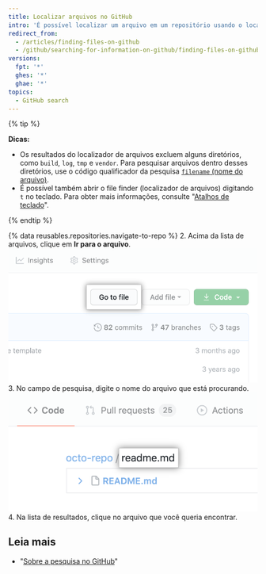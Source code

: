 ```yaml
---
title: Localizar arquivos no GitHub
intro: 'É possível localizar um arquivo em um repositório usando o localizador de arquivos. Para pesquisar um arquivo em repositórios múltiplos no {% data variables.product.product_name %}, use o [código qualificador da pesquisa `filename` (nome do arquivo)](/articles/searching-code#search-by-filename).'
redirect_from:
  - /articles/finding-files-on-github
  - /github/searching-for-information-on-github/finding-files-on-github
versions:
  fpt: '*'
  ghes: '*'
  ghae: '*'
topics:
  - GitHub search
---
```


{% tip %}

**Dicas:**

- Os resultados do localizador de arquivos excluem alguns diretórios, como `build`, `log`, `tmp` e `vendor`. Para pesquisar arquivos dentro desses diretórios, use o código qualificador da pesquisa [`filename` (nome do arquivo)](/articles/searching-code#search-by-filename).
- É possível também abrir o file finder (localizador de arquivos) digitando `t` no teclado. Para obter mais informações, consulte "[Atalhos de teclado](/articles/keyboard-shortcuts)".

{% endtip %}

{% data reusables.repositories.navigate-to-repo %}
2. Acima da lista de arquivos, clique em **Ir para o arquivo**. ![Botão Find file (Localizar arquivo)](/assets/images/help/search/find-file-button.png)
3. No campo de pesquisa, digite o nome do arquivo que está procurando. ![Campo de pesquisa Find file (Localizar arquivo)](/assets/images/help/search/find-file-search-field.png)
4. Na lista de resultados, clique no arquivo que você queria encontrar.

## Leia mais

- "[Sobre a pesquisa no GitHub](/articles/about-searching-on-github)"
